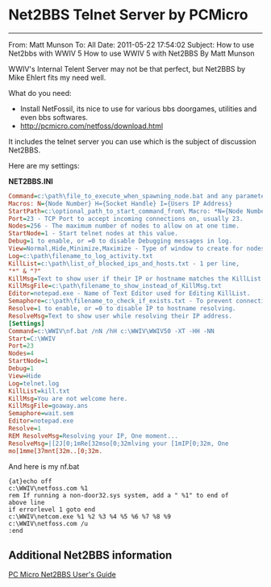 # Net2BBS Telnet Server by PCMicro
***

From: Matt Munson 
To: All 
Date: 2011-05-22 17:54:02 
Subject: How to use Net2bbs with WWIV 5 
How to use WWIV 5 with Net2BBS
By Matt Munson

WWIV's Internal Telent Server may not be that perfect, but Net2BBS by 
Mike Ehlert fits my need well.

What do you need:

* Install NetFossil, its nice to use for various bbs doorgames, utilities and
even bbs softwares.
* http://pcmicro.com/netfoss/download.html

It includes the telnet server you can use which is the subject of discussion Net2BBS.

Here are my settings:

**NET2BBS.INI**
```INI
Command=c:\path\file_to_execute_when_spawning_node.bat and any parameters
Macros: N={Node Number} H={Socket Handle} I={Users IP Address}
StartPath=c:\optional_path_to_start_command_from\ Macro: *N={Node Number}
Port=23 - TCP Port to accept incoming connections on, usually 23.
Nodes=256 - The maximum number of nodes to allow on at one time.
StartNode=1 - Start telnet nodes at this value.
Debug=1 to enable, or =0 to disable Debugging messages in log.
View=Normal,Hide,Minimize,Maximize - Type of window to create for nodes. 
Log=c:\path\filename_to_log_activity.txt
KillList=c:\path\list_of_blocked_ips_and_hosts.txt - 1 per line,
"*" & "?"
KillMsg=Text to show user if their IP or hostname matches the KillList 
KillMsgFile=c:\path\filename_to_show_instead_of_KillMsg.txt
Editor=notepad.exe - Name of Text Editor used for Editing KillList.
Semaphore=c:\path\filename_to_check_if_exists.txt - To prevent connections
Resolve=1 to enable, or =0 to disable IP to hostname resolving.
ResolveMsg=Text to show user while resolving their IP address.
[Settings]
Command=c:\WWIV\nf.bat /nN /hH c:\WWIV\WWIV50 -XT -HH -NN
Start=C:\WWIV
Port=23
Nodes=4
StartNode=1
Debug=1
View=Hide
Log=telnet.log
KillList=kill.txt
KillMsg=You are not welcome here.
KillMsgFile=goaway.ans
Semaphore=wait.sem
Editor=notepad.exe
Resolve=1
REM ResolveMsg=Resolving your IP, One moment...
ResolveMsg=|[2J[0;1mRe[32mso[0;32mlving your [1mIP[0;32m, One
mo[1mme[37mnt[32m..[0;32m.
```

And here is my nf.bat
```batch
{at}echo off
c:\WWIV\netfoss.com %1 
rem If running a non-door32.sys system, add a " %1" to end of
above line 
if errorlevel 1 goto end
c:\WWIV\netcom.exe %1 %2 %3 %4 %5 %6 %7 %8 %9
c:\WWIV\netfoss.com /u
:end
```

## Additional Net2BBS information
[PC Micro Net2BBS User's Guide](http://pcmicro.com/netfoss/guide/NET2BBS.HTML)  
